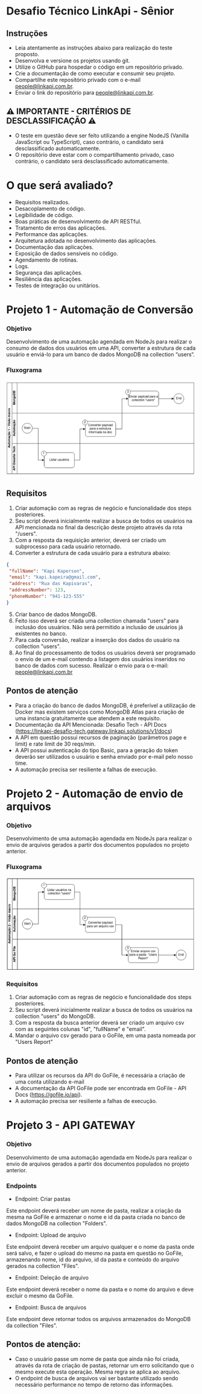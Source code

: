 # Desafio Técnico LinkApi - Sênior
## Instruções
- Leia atentamente as instruções abaixo para realização do teste proposto.
- Desenvolva e versione os projetos usando git.
- Utilize o GitHub para hospedar o código em um repositório privado.
- Crie a documentação de como executar e consumir seu projeto.
- Compartilhe este repositório privado com o e-mail people@linkapi.com.br.
- Enviar o link do repositório para people@linkapi.com.br.

## ⚠ IMPORTANTE - CRITÉRIOS DE DESCLASSIFICAÇÃO ⚠

- O teste em questão deve ser feito utilizando a engine NodeJS (Vanilla JavaScript ou
TypeScript), caso contrário, o candidato será desclassificado automaticamente.
- O repositório deve estar com o compartilhamento privado, caso contrário, o candidato será
desclassificado automaticamente.

# O que será avaliado?
- Requisitos realizados.
- Desacoplamento de código.
- Legibilidade de código.
- Boas práticas de desenvolvimento de API RESTful.
- Tratamento de erros das aplicações.
- Performance das aplicações.
- Arquitetura adotada no desenvolvimento das aplicações.
- Documentação das aplicações.
- Exposição de dados sensíveis no código.
- Agendamento de rotinas.
- Logs.
- Segurança das aplicações.
- Resiliência das aplicações.
- Testes de integração ou unitários.

# Projeto 1 - Automação de Conversão

### Objetivo
Desenvolvimento de uma automação agendada em NodeJs para realizar o consumo de dados dos usuários
em uma API, converter a estrutura de cada usuário e enviá-lo para um banco de dados MongoDB na
collection “users“.
### Fluxograma

![image](./automacao-conversao.png)

## Requisitos
1. Criar automação com as regras de negócio e funcionalidade dos steps posteriores.
2. Seu script deverá inicialmente realizar a busca de todos os usuários na API mencionada no final da
descrição deste projeto através da rota "/users".
3. Com a resposta da requisição anterior, deverá ser criado um subprocesso para cada usuário
retornado.
4. Converter a estrutura de cada usuário para a estrutura abaixo:
```json
{
 "fullName": "Kapi Kaperson",
 "email": "kapi.kapeira@gmail.com",
 "address": "Rua das Kapivaras",
 "addressNumber": 123,
 "phoneNumber": "941-123-555"
}
```
5. Criar banco de dados MongoDB.
6. Feito isso deverá ser criada uma collection chamada "users" para inclusão dos usuários. Não será permitido a inclusão de usuários já existentes no banco.
7. Para cada conversão, realizar a inserção dos dados do usuário na collection "users".
8. Ao final do processamento de todos os usuários deverá ser programado o envio de um e-mail contendo a listagem dos usuários inseridos no banco de dados com sucesso. Realizar o envio para o e-mail: people@linkapi.com.br

## Pontos de atenção
- Para a criação do banco de dados MongoDB, é preferível a utilização de Docker mas existem serviços
como MongoDB Atlas para criação de uma instancia gratuitamente que atendem a este requisito.
- Documentação da API Mencionada: Desafio Tech - API Docs (https://linkapi-desafio-tech.gateway.linkapi.solutions/v1/docs)
- A API em questão possui recursos de paginação (parâmetros page e limit) e rate limit de 30 reqs/min.
- A API possui autenticação do tipo Basic, para a geração do token deverão ser utilizados o usuário e senha enviado por e-mail pelo nosso time.
- A automação precisa ser resiliente a falhas de execução.



# Projeto 2 - Automação de envio de arquivos
### Objetivo
Desenvolvimento de uma automação agendada em NodeJs para realizar o envio de arquivos gerados a
partir dos documentos populados no projeto anterior.
### Fluxograma

![image](./automacao-arquivos.png)

### Requisitos
1. Criar automação com as regras de negócio e funcionalidade dos steps posteriores.
2. Seu script deverá inicialmente realizar a busca de todos os usuários na collection "users" do
MongoDB.
3. Com a resposta da busca anterior deverá ser criado um arquivo csv com as seguintes colunas "id",
"fullName" e "email".
4. Mandar o arquivo csv gerado para o GoFile, em uma pasta nomeada por "Users Report"


## Pontos de atenção
- Para utilizar os recursos da API do GoFile, é necessária a criação de uma conta utilizando e-mail
- A documentação da API GoFile pode ser encontrada em GoFile - API Docs (https://gofile.io/api).
- A automação precisa ser resiliente a falhas de execução.

# Projeto 3 - API GATEWAY
### Objetivo
Desenvolvimento de uma automação agendada em NodeJs para realizar o envio de arquivos gerados a
partir dos documentos populados no projeto anterior.

### Endpoints

- Endpoint: Criar pastas

Este endpoint deverá receber um nome de pasta, realizar a criação da mesma na GoFile e armazenar o
nome e id da pasta criada no banco de dados MongoDB na collection "Folders".

- Endpoint: Upload de arquivo

Este endpoint deverá receber um arquivo qualquer e o nome da pasta onde será salvo, e fazer o upload do
mesmo na pasta em questão no GoFile, armazenando nome, id do arquivo, id da pasta e conteúdo do arquivo gerados na
collection "Files". 

- Endpoint: Deleção de arquivo

Este endpoint deverá receber o nome da pasta e o nome do arquivo e deve excluir o mesmo da GoFile.

- Endpoint: Busca de arquivos

Este endpoint deve retornar todos os arquivos armazenados do MongoDB da collection "Files".


## Pontos de atenção:

- Caso o usuário passe um nome de pasta que ainda não foi criada, através da rota de criação de pastas,
retornar um erro solicitando que o mesmo execute esta operação. Mesma regra se aplica ao arquivo.
- O endpoint de busca de arquivos vai ser bastante utilizado sendo necessário performance no tempo de retorno das informações. 
